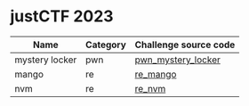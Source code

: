 # justCTF 2023

| Name         | Category | Challenge source code                  |
|--------------|----------|---------------------------------|
| mystery locker      | pwn       | [pwn_mystery_locker](./pwn_mystery_locker) |
| mango   | re       | [re_mango](./re_mango) |
| nvm| re      | [re_nvm](./re_nvm) |
